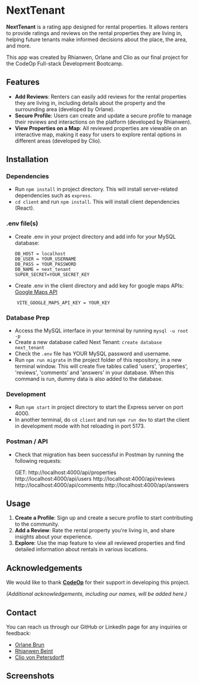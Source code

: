 # NextTenant

**NextTenant** is a rating app designed for rental properties. It allows renters to provide ratings and reviews on the rental properties they are living in, helping future tenants make informed decisions about the place, the area, and more. 

This app was created by Rhianwen, Orlane and Clio as our final project for the CodeOp Full-stack Development Bootcamp. 

## Features

- **Add Reviews**: Renters can easily add reviews for the rental properties they are living in, including details about the property and the surrounding area (developed by Orlane).
- **Secure Profile**: Users can create and update a secure profile to manage their reviews and interactions on the platform (developed by Rhianwen).
- **View Properties on a Map**: All reviewed properties are viewable on an interactive map, making it easy for users to explore rental options in different areas (developed by Clio).

## Installation

### Dependencies

- Run `npm install` in project directory. This will install server-related dependencies such as `express`.
- `cd client` and run `npm install`. This will install client dependencies (React).
  
### .env file(s)
- Create .env in your project directory and add info for your MySQL database:
  ```
  DB_HOST = localhost
  DB_USER = YOUR_USERNAME
  DB_PASS = YOUR_PASSWORD
  DB_NAME = next_tenant
  SUPER_SECRET=YOUR_SECRET_KEY
  ```
- Create .env in the client directory and add key for google maps APIs: [Google Maps API](https://console.cloud.google.com/google/maps-apis/api-list?project=zeta-store-394712)
```
    VITE_GOOGLE_MAPS_API_KEY = YOUR_KEY
```

### Database Prep

- Access the MySQL interface in your terminal by running `mysql -u root -p`
- Create a new database called Next Tenant: `create database next_tenant `
- Check the `.env` file has YOUR MySQL password and username.
- Run `npm run migrate` in the project folder of this repository, in a new terminal window. This will create five tables called 'users', 'properties', 'reviews', 'comments' and 'answers' in your database. When this command is run, dummy data is also added to the database. 

### Development

- Run `npm start` in project directory to start the Express server on port 4000.
- In another terminal, do `cd client` and run `npm run dev` to start the client in development mode with hot reloading in port 5173.


### Postman / API 

- Check that migration has been successful in Postman by running the following requests:  

    GET:
        http://localhost:4000/api/properties
        http://localhost:4000/api/users
        http://localhost:4000/api/reviews
        http://localhost:4000/api/comments
        http://localhost:4000/api/answers

## Usage

1. **Create a Profile**: Sign up and create a secure profile to start contributing to the community.
2. **Add a Review**: Rate the rental property you're living in, and share insights about your experience.
3. **Explore**: Use the map feature to view all reviewed properties and find detailed information about rentals in various locations.

## Acknowledgements

We would like to thank [**CodeOp**](https://codeop.tech) for their support in developing this project.

*(Additional acknowledgements, including our names, will be added here.)*

## Contact

You can reach us through our GitHub or LinkedIn page for any inquiries or feedback:
- [Orlane Brun](https://www.linkedin.com/in/orlane-brun/)
- [Rhianwen Beint](https://www.linkedin.com/in/rhianwen-beint/)
- [Clio von Petersdorff](www.linkedin.com/in/clio-von-petersdorff)

## Screenshots


